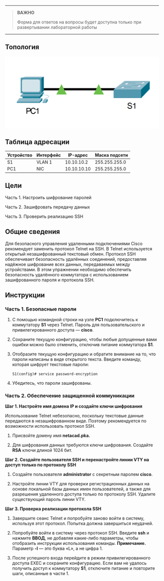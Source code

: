 
---

> **ВАЖНО**
> 
> Форма для ответов на вопросы будет доступна только при развертывании лабораторной работы 

---

## Топология

![](./assets/topology.png)

## Таблица адресации

| Устройство | Интерфейс | IP-адрес    | Маска подсети |
|------------|-----------|-------------|---------------|
| S1         | VLAN 1    | 10.10.10.2  | 255.255.255.0 |
| PC1        | NIC       | 10.10.10.10 | 255.255.255.0 |

## Цели

Часть 1. Настроить шифрование паролей

Часть 2. Зашифровать передачу данных

Часть 3. Проверить реализацию SSH

## Общие сведения

Для безопасного управления удаленными подключениями Cisco рекомендует заменить протокол Telnet на SSH. В Telnet используется открытый незашифрованный текстовый обмен. Протокол SSH обеспечивает безопасность удалённых соединений, предоставляя надёжное шифрование всех данных, передаваемых между устройствами. В этом упражнении необходимо обеспечить безопасность удалённого коммутатора с использованием зашифрованного пароля и протокола SSH.

## Инструкции

### Часть 1. Безопасные пароли

1.  С помощью командной строки на узле **PC1** подключитесь к коммутатору **S1** через Telnet. Пароль для пользовательского и привилегированного доступа — **cisco**.

2.  Сохраните текущую конфигурацию, чтобы любые допущенные вами ошибки можно было отменить, отключив питание коммутатора **S1**.

3.  Отобразите текущую конфигурацию и обратите внимание на то, что пароли написаны в виде открытого текста. Введите команду, которая шифрует текстовые пароли:

    ```
    S1(config)# service password-encryption
    ```

4.  Убедитесь, что пароли зашифрованы.

### Часть 2. Обеспечение защищенной коммуникации

**Шаг 1. Настройте имя домена IP и создайте ключи шифрования**

Использование Telnet небезопасно, поскольку текстовые данные передаются в незашифрованном виде. Поэтому рекомендуется по возможности использовать протокол SSH.

1.  Присвойте домену имя **netacad.pka.**

2.  Для шифрования данных требуются ключи шифрования. Создайте **RSA** ключи длиной 1024 бит.

**Шаг 2. Создайте пользователя SSH и перенастройте линии VTY на доступ только по протоколу SSH**

1.  Создайте пользователя **administrator** с секретным паролем **cisco**.

2.  Настройте линии VTY для проверки регистрационных данных на основе локальной базы данных имен пользователей, а также для разрешения удаленного доступа только по протоколу SSH. Удалите существующий пароль линии VTY.

**Шаг 3. Проверка реализации протокола SSH**

1.  Завершите сеанс Telnet и попробуйте заново войти в систему, используя этот протокол. Попытка должна завершиться неудачей.

2. Попробуйте войти в систему через протокол SSH. Введите **ssh** и нажмите **ВВОД**, не добавляя какие-либо параметры, чтобы отобразить инструкции использования команды.
**Примечание.** Параметр **-l** — это буква «L», а не цифра 1.

3. После успешного входа перейдите в режим привилегированного доступа EXEC и сохраните конфигурацию. Если вам не удалось получить доступ к коммутатору **S1**, отключите питание и повторите шаги, описанные в части 1.

<!-- [Скачать файл Packet Tracer для локального запуска](./assets/1.3.6-lab.pka) -->
